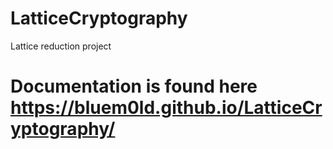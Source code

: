 # LatticeCryptography
Lattice reduction project

# Documentation is found here https://bluem0ld.github.io/LatticeCryptography/
